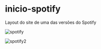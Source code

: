 # inicio-spotify
Layout do site de uma das versões do Spotify

![spotify](https://user-images.githubusercontent.com/48863970/171469773-5ec43c53-b2d8-467e-ab5f-149d1ce99c2f.JPG)

![spotify2](https://user-images.githubusercontent.com/48863970/171469791-18b8ca5c-2eed-414b-81ec-d11bc7059c85.JPG)
